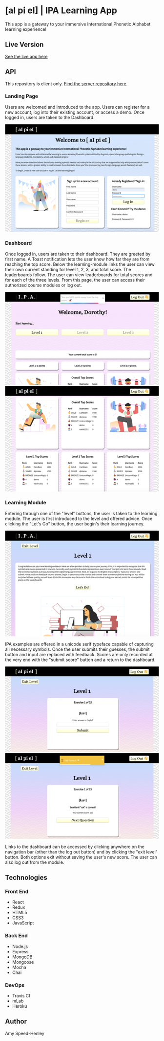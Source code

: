 # [aI pi eI] | IPA Learning App
This app is a gateway to your immersive International Phonetic Alphabet learning experience!

## Live Version
[See the live app here](https://pacific-basin-65264.herokuapp.com)

## API
This repository is client only.
[Find the server repository here](https://github.com/amyspeed/IPA-Back-End).

### Landing Page
Users are welcomed and introduced to the app. Users can register for a new account, log into their existing account, or access a demo. Once logged in, users are taken to the Dashboard.

![Landing](./src/images/landing.png)

### Dashboard
Once logged in, users are taken to their dashboard. They are greeted by first name. A Toast notification lets the user know how far they are from reaching the top score. Below the learning-module links the user can view their own current standing for level 1, 2, 3, and total score. The leaderboards follow. The user can view leaderboards for total scores and for each of the three levels. From this page, the user can access their authorized course modules or log out.

![Dashboard](./src/images/dashboard1.png)
![Leaderboards](./src/images/dashboard2.png)

### Learning Module
Entering through one of the "level" buttons, the user is taken to the learning module. The user is first introduced to the level and offered advice. Once clicking the "Let's Go" button, the user begin's their learning journey.

![Module Instructions](./src/images/module-instructions.png)

IPA examples are offered in a unicode serif typeface capable of capturing all necessary symbols. Once the user submits their guesses, the submit button and input are replaced with feedback. Scores are only recorded at the very end with the "submit score" button and a return to the dashboard. 

![Module](./src/images/module1.png)
![Module Submitted](./src/images/module2.png)

Links to the dashboard can be accessed by clicking anywhere on the navigation bar (other than the log out button) and by clicking the "exit level" button. Both options exit without saving the user's new score. The user can also log out from the module.

## Technologies

### Front End
* React
* Redux
* HTML5
* CSS3
* JavaScript

### Back End
* Node.js
* Express
* MongoDB
* Mongoose
* Mocha
* Chai

### DevOps
* Travis CI
* mLab
* Heroku

## Author

Amy Speed-Henley
